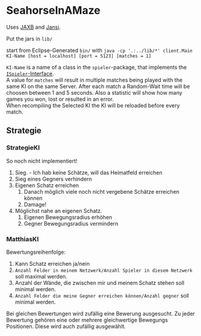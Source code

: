 SeahorseInAMaze
===============

Uses [JAXB][1] and [Jansi][2].

Put the jars in `lib/`

start from Eclipse-Generated `bin/` with `java -cp '.:../lib/*' client.Main KI-Name [host = localhost] [port = 5123] [matches = 1]`

`KI-Name` is a name of a class in the `spieler`-package, that implements the [`ISpieler`-Interface][3].  
A value for `matches` will result in multiple matches being played with the same KI on the same Server.
After each match a Random-Wait time will be choosen between 1 and 5 seconds. 
Also a statistic will show how many games you won, lost or resulted in an error.  
When recompiling the Selected KI the KI will be reloaded before every match.


## Strategie

### StrategieKI
So noch nicht implementiert!

1. Sieg. - Ich hab keine Schätze, will das Heimatfeld erreichen
2. Sieg eines Gegners verhindern
3. Eigenen Schatz erreichen
    1. Danach möglich viele noch nicht vergebene Schätze erreichen können
    2. Damage!
4. Möglichst nahe an eigenen Schatz.
    1. Eigenen Bewegungsradius erhöhen
    2. Gegner Bewegungsradius vermindern

### MatthiasKI
Bewertungsreihenfolge:

1. Kann Schatz erreichen ja/nein
2. `Anzahl Felder in meinem Netzwerk/Anzahl Spieler in diesem Netzwerk` soll maximal werden.
3. Anzahl der Wände, die zwischen mir und meinem Schatz stehen soll minimal werden.
4. `Anzahl Felder die meine Gegner erreichen können/Anzahl gegner` soll minimal werden.

Bei gleichen Bewertungen wird zufällig eine Bewerung ausgesucht. Zu jeder Bewertung gehören eine oder mehrere 
gleichwertige Bewegungs Positionen. 
Diese wird auch zufällig ausgewählt.

[1]: https://jaxb.java.net/
[2]: http://jansi.fusesource.org/
[3]: src/spieler/ISpieler.java

